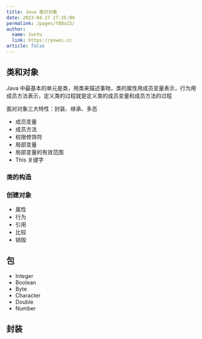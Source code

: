 ```yaml
---
title: Java 面对对象
date: 2023-04-27 17:35:09
permalink: /pages/f80a15/
author: 
  name: JunYu
  link: https://yuwei.cc
article: false
---
```

## 类和对象
Java 中最基本的单元是类，用类来描述事物，类的属性用成员变量表示，行为用成员方法表示，定义类的过程就是定义类的成员变量和成员方法的过程

面对对象三大特性：封装、继承、多态

- 成员变量
- 成员方法
- 权限修饰符
- 局部变量
- 局部变量的有效范围
- This 关键字
### 类的构造
### 创建对象
- 属性
- 行为
- 引用
- 比较
- 销毁
## 包
- Integer
- Boolean
- Byte
- Character
- Double
- Number
## 封装